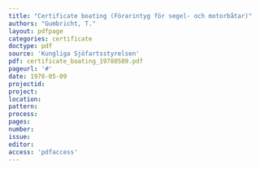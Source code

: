 ```yaml
---
title: "Certificate boating (Förarintyg för segel- och motorbåtar)"
authors: "Gumbricht, T."
layout: pdfpage
categories: certificate
doctype: pdf
source: 'Kungliga Sjöfartsstyrelsen'
pdf: certificate_boating_19780509.pdf
pageurl: '#'
date: 1978-05-09
projectid:
project:
location:
pattern:
process:
pages:
number:
issue:
editor:
access: 'pdfaccess'
---
```

